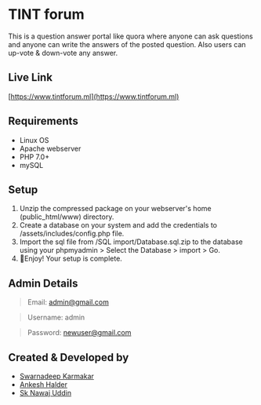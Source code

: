 # TINT forum
This is a question answer portal like quora where anyone can ask questions and anyone can write the answers of the posted question. Also users can up-vote & down-vote any answer. 
## Live Link
[https://www.tintforum.ml](https://www.tintforum.ml)
## Requirements
- Linux OS
- Apache webserver
- PHP 7.0+
- mySQL
## Setup
1. Unzip the compressed package on your webserver's home (public_html/www) directory.
2. Create a database on your system and add the credentials to /assets/includes/config.php file.
3. Import the sql file from /SQL import/Database.sql.zip to the database using your phpmyadmin > Select the Database > import > Go. 
4. 🎉Enjoy! Your setup is complete.
## Admin Details
> Email: admin@gmail.com

> Username: admin

> Password: newuser@gmail.com
## Created & Developed by
- [Swarnadeep Karmakar](https://www.linkedin.com/in/iamswarnadeep/)
- [Ankesh Halder](https://www.linkedin.com/in/ankesh-halder-6b5556243/) 
- [Sk Nawaj Uddin](https://www.linkedin.com/in/sk-nawaj-uddin7878/)
